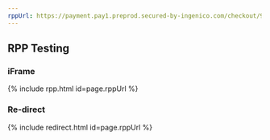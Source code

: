 ```yaml
---
rppUrl: https://payment.pay1.preprod.secured-by-ingenico.com/checkout/9960-f517ec24592e4030b39615b972dd887f:062150e8-9089-71ff-ae0c-a3d55544e9ae:c1add47ae3e94e85a8ae09713a5d2a1a
---
```


## RPP Testing

### iFrame

{% include rpp.html id=page.rppUrl %}

### Re-direct

{% include redirect.html id=page.rppUrl %}